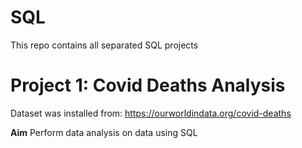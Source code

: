 # SQL
This repo contains all separated SQL projects

# Project 1: Covid Deaths Analysis
Dataset was installed from: https://ourworldindata.org/covid-deaths

**Aim**
Perform data analysis on data using SQL
